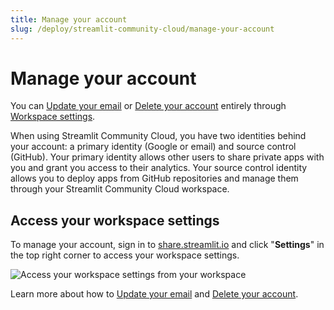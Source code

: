 ```yaml
---
title: Manage your account
slug: /deploy/streamlit-community-cloud/manage-your-account
---
```


# Manage your account

You can [Update your email](/deploy/streamlit-community-cloud/manage-your-account/update-your-email) or [Delete your account](/deploy/streamlit-community-cloud/manage-your-account/delete-your-account) entirely through [Workspace settings](/deploy/streamlit-community-cloud/manage-your-account/workspace-settings).

When using Streamlit Community Cloud, you have two identities behind your account: a primary identity (Google or email) and source control (GitHub). Your primary identity allows other users to share private apps with you and grant you access to their analytics. Your source control identity allows you to deploy apps from GitHub repositories and manage them through your Streamlit Community Cloud workspace.

## Access your workspace settings

To manage your account, sign in to <a href="https://share.streamlit.io" target="_blank">share.streamlit.io</a> and click "**Settings**" in the top right corner to access your workspace settings.

<div style={{ maxWidth: '75%', marginLeft: '3em' }}>
    <Image src="/images/streamlit-community-cloud/account-settings-header.png" alt="Access your workspace settings from your workspace" />
</div>

Learn more about how to [Update your email](/deploy/streamlit-community-cloud/manage-your-account/update-your-email) and [Delete your account](/deploy/streamlit-community-cloud/manage-your-account/delete-your-account).
